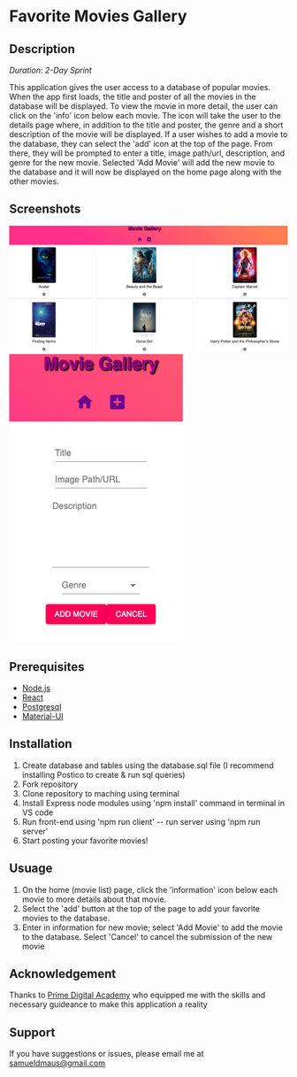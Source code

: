# Favorite Movies Gallery

## Description
_Duration: 2-Day Sprint_

This application gives the user access to a database of popular movies. When the app first loads, the title and poster of all the movies in the database will be displayed. To view the movie in more detail, the user can click on the 'info' icon below each movie. The icon will take the user to the details page where, in addition to the title and poster, the genre and a short description of the movie will be displayed. If a user wishes to add a movie to the database, they can select the 'add' icon at the top of the page. From there, they will be prompted to enter a title, image path/url, description, and genre for the new movie. Selected 'Add Movie' will add the new movie to the database and it will now be displayed on the home page along with the other movies.

## Screenshots
![Home/Movie List](/public/images/screenshot1.jpg)
![Add Movie](/public/images/screenshot2.jpg)

## Prerequisites
- [Node.js](https://nodejs.org)
- [React](https://reactjs.org)
- [Postgresql](https://www.postgresql.org/)
- [Material-UI](https://material-ui.com/)

## Installation
1. Create database and tables using the database.sql file (I recommend installing Postico to create & run sql queries)
2. Fork repository
3. Clone repository to maching using terminal
4. Install Express node modules using 'npm install' command in terminal in VS code
5. Run front-end using 'npm run client' -- run server using 'npm run server'
6. Start posting your favorite movies!

## Usuage
1. On the home (movie list) page, click the 'information' icon below each movie to more details about that movie.
2. Select the 'add' button at the top of the page to add your favorite movies to the database.
3. Enter in information for new movie; select 'Add Movie' to add the movie to the database. Select 'Cancel' to cancel the submission of the new movie

## Acknowledgement
Thanks to [Prime Digital Academy](https://www.primeacademy.io) who equipped me with the skills and necessary guideance to make this application a reality

## Support
If you have suggestions or issues, please email me at samueldmaus@gmail.com
